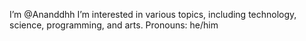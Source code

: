 I’m @Ananddhh
I’m interested in various topics, including technology, science, programming, and arts.
Pronouns: he/him

<!---
Ananddhh/Ananddhh is a ✨ special ✨ repository because its `README.md` (this file) appears on your GitHub profile.
You can click the Preview link to take a look at your changes.
--->
